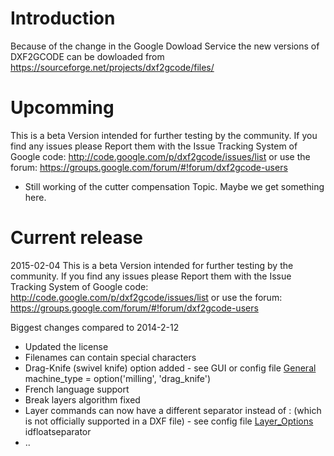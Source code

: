 # Introduction #

Because of the change in the Google Dowload Service the new versions of DXF2GCODE can be dowloaded from https://sourceforge.net/projects/dxf2gcode/files/

# Upcomming #
This is a beta Version intended for further testing by the community. If you find any issues please Report them with the Issue Tracking System of Google code:
http://code.google.com/p/dxf2gcode/issues/list
or use the forum:
https://groups.google.com/forum/#!forum/dxf2gcode-users

  * Still working of the cutter compensation Topic. Maybe we get something here.

# Current release #

2015-02-04
This is a beta Version intended for further testing by the community. If you find any issues please Report them with the Issue Tracking System of Google code:
http://code.google.com/p/dxf2gcode/issues/list
or use the forum:
https://groups.google.com/forum/#!forum/dxf2gcode-users

Biggest changes compared to 2014-2-12
  * Updated the license
  * Filenames can contain special characters
  * Drag-Knife (swivel knife) option added - see GUI or config file [General](General.md) machine\_type = option('milling', 'drag\_knife')
  * French language support
  * Break layers algorithm fixed
  * Layer commands can now have a different separator instead of : (which is not officially supported in a DXF file) - see config file [Layer\_Options](Layer_Options.md) idfloatseparator
  * ..